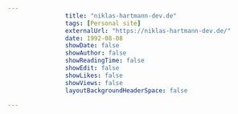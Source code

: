 ---
                title: "niklas-hartmann-dev.de"
                tags: [Personal site]
                externalUrl: "https://niklas-hartmann-dev.de/"
                date: 1992-08-08
                showDate: false
                showAuthor: false
                showReadingTime: false
                showEdit: false
                showLikes: false
                showViews: false
                layoutBackgroundHeaderSpace: false
                ---
